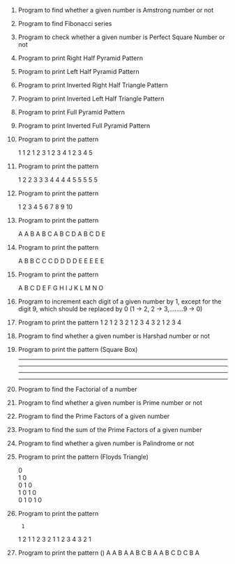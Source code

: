 1) Program to find whether a given number is Amstrong number or not
2) Program to find Fibonacci series 
3) Program to check whether a given number is Perfect Square Number or not
4) Program to print Right Half Pyramid Pattern
5) Program to print Left Half Pyramid Pattern
6) Program to print Inverted Right Half Triangle Pattern
7) Program to print Inverted Left Half Triangle Pattern
8) Program to print Full Pyramid Pattern
9) Program to print Inverted Full Pyramid Pattern
10) Program to print the pattern
    
    1
    1 2
    1 2 3
    1 2 3 4
    1 2 3 4 5
12) Program to print the pattern
    
    1
    2 2
    3 3 3
    4 4 4 4
    5 5 5 5 5
14) Program to print the pattern
    
     1
     2 3
     4 5 6
     7 8 9 10
16) Program to print the pattern
    
    A
    A B
    A B C
    A B C D
    A B C D E
17) Program to print the pattern
    
    A
    B B
    C C C
    D D D D
    E E E E E
18) Program to print the pattern
    
    A
    B C
    D E F
    G H I J
    K L M N O
19) Program to increment each digit of a given number by 1, except for the digit 9, which should be replaced by 0
    (1 -> 2, 2 -> 3,........9 -> 0)
20) Program to print the pattern
         1
       2 1 2
     3 2 1 2 3
   4 3 2 1 2 3 4
21) Program to find whether a given number is Harshad number or not
22) Program to print the pattern (Square Box)
    
    * * * *
    * * * *
    * * * *
    * * * *
24) Program to find the Factorial of a number
25) Program to find whether a given number is Prime number or not
26) Program to find the Prime Factors of a given number
27) Program to find the sum of the Prime Factors of a given number
28) Program to find whether a given number is Palindrome or not
29) Program to print the pattern (Floyds Triangle)
    
    0            
    1 0      
    0 1 0    
    1 0 1 0   
    0 1 0 1 0 
30) Program to print the pattern
    
         1
       1 2 1
     1 2 3 2 1
   1 2 3 4 3 2 1
32) Program to print the pattern ()
         A
       A B A
     A B C B A
    A B C D C B A
